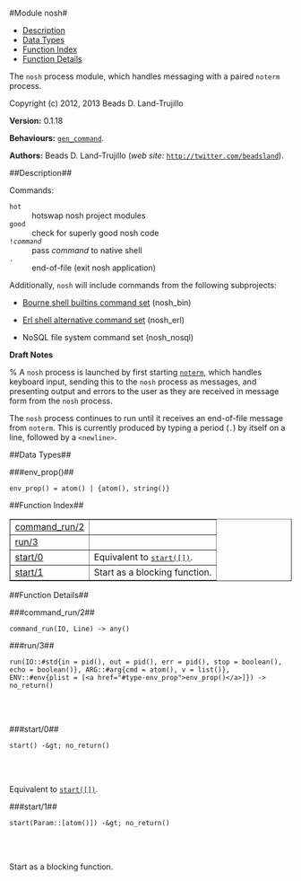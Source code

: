 

#Module nosh#
* [Description](#description)
* [Data Types](#types)
* [Function Index](#index)
* [Function Details](#functions)


The `nosh` process module, which handles messaging with a paired
`noterm` process.

Copyright (c) 2012, 2013 Beads D. Land-Trujillo

__Version:__ 0.1.18

__Behaviours:__ [`gen_command`](gen_command.md).

__Authors:__ Beads D. Land-Trujillo (_web site:_ [`http://twitter.com/beadsland`](http://twitter.com/beadsland)).<a name="description"></a>

##Description##


Commands:



<dt><code>hot</code></dt>



<dd>hotswap nosh project modules</dd>




<dt><code>good</code></dt>



<dd>check for superly good nosh code</dd>




<dt><code>!<i>command</i></code></dt>



<dd>pass <i>command</i> to native shell</dd>




<dt><code>.</code></dt>



<dd>end-of-file (exit nosh application)</dd>




Additionally, `nosh` will include commands from the following
subprojects:

* [Bourne shell
builtins command set](http://github.com/beadsland/nosh_bin) (nosh_bin)

* [Erl shell
alternative command set](http://github.com/beadsland/nosh_erl) (nosh_erl)

* NoSQL file system command set (nosh_nosql)





__Draft Notes__



% A `nosh` process is launched by first starting [`noterm`](noterm.md), which
handles keyboard input, sending this to the `nosh` process as messages,
and presenting output and errors to the user as they are received in
message form from the `nosh` process.

The `nosh` process continues to run until it receives an end-of-file
message from `noterm`.  This is currently produced by typing a period
(`.`) by itself on a line, followed by a `<newline>`.
<a name="types"></a>

##Data Types##




###<a name="type-env_prop">env_prop()</a>##



	env_prop() = atom() | {atom(), string()}
<a name="index"></a>

##Function Index##


<table width="100%" border="1" cellspacing="0" cellpadding="2" summary="function index"><tr><td valign="top"><a href="#command_run-2">command_run/2</a></td><td></td></tr><tr><td valign="top"><a href="#run-3">run/3</a></td><td></td></tr><tr><td valign="top"><a href="#start-0">start/0</a></td><td>Equivalent to <a href="#start-1"><tt>start([])</tt></a>.</td></tr><tr><td valign="top"><a href="#start-1">start/1</a></td><td>Start as a blocking function.</td></tr></table>


<a name="functions"></a>

##Function Details##

<a name="command_run-2"></a>

###command_run/2##


`command_run(IO, Line) -> any()`

<a name="run-3"></a>

###run/3##


	run(IO::#std{in = pid(), out = pid(), err = pid(), stop = boolean(), echo = boolean()}, ARG::#arg{cmd = atom(), v = list()}, ENV::#env{plist = [<a href="#type-env_prop">env_prop()</a>]}) -> no_return()
<br></br>


<a name="start-0"></a>

###start/0##


	start() -&gt; no_return()
<br></br>


Equivalent to [`start([])`](#start-1).<a name="start-1"></a>

###start/1##


	start(Param::[atom()]) -&gt; no_return()
<br></br>


Start as a blocking function.